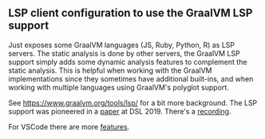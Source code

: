 ## LSP client configuration to use the GraalVM LSP support

Just exposes some GraalVM languages (JS, Ruby, Python, R) as LSP servers. The
static analysis is done by other servers, the GraalVM LSP support simply adds
some dynamic analysis features to complement the static analysis. This is
helpful when working with the GraalVM implementations since they sometimes have
additional built-ins, and when working with multiple languages using GraalVM's
polyglot support.

See https://www.graalvm.org/tools/lsp/ for a bit more background. The LSP
support was pioneered in a
[paper](https://www.hpi.uni-potsdam.de/hirschfeld/publications/media/StolpeFelgentreffHumerNiephausHirschfeld_2019_LanguageIndependentDevelopmentEnvironmentSupportForDynamicRuntimes_AcmDL_Preprint.pdf)
at DSL 2019. There's a [recording](https://www.youtube.com/watch?v=YywetLaa8rQ).

For VSCode there are more
[features](https://www.javaadvent.com/2020/12/live-programming-with-the-graalvm-the-lsp-and-vs-code.html).
